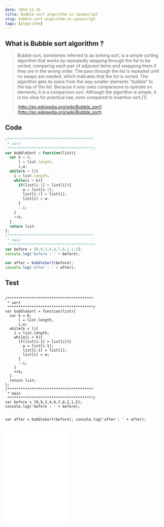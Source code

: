 ```yaml
---
date: 2014-11-16
title: Bubble sort algorithm in JavaScript
slug: bubble-sort-algorithm-in-javascript
tags: [algorithm]
---
```


## What is Bubble sort algorithm ?

> Bubble sort, sometimes referred to as sinking sort, is a simple sorting algorithm that works by repeatedly stepping through the list to be sorted, comparing each pair of adjacent items and swapping them if they are in the wrong order. The pass through the list is repeated until no swaps are needed, which indicates that the list is sorted. The algorithm gets its name from the way smaller elements "bubble" to the top of the list. Because it only uses comparisons to operate on elements, it is a comparison sort. Although the algorithm is simple, it is too slow for practical use, even compared to insertion sort.[1]
> 
> [http://en.wikipedia.org/wiki/Bubble_sort](http://en.wikipedia.org/wiki/Bubble_sort)


## Code

```js
/***************************************
 * sort
 ***************************************/
var bubbleSort = function(list){
  var k = 0,
      l = list.length,
      i,w;
  while(k < l){
    i = list.length;
    while(i > k){
      if(list[i-1] > list[i]){
        w = list[i-1];
        list[i-1] = list[i];
        list[i] = w;
      }
      --i;
    }
    ++k;
  }
  return list;
};
/***************************************
 * main
 ***************************************/
var before = [0,9,3,4,6,7,8,2,1,5];
console.log('before : ' + before);

var after = bubbleSort(before);
console.log('after : ' + after);

```
 
## Test

<div data-height="268" data-theme-id="9575" data-slug-hash="wBvEYG" data-default-tab="js" data-user="Tkashiro" class='codepen'><pre><code>
/***************************************
 * sort
 ***************************************/
var bubbleSort = function(list){
  var k = 0,
      l = list.length,
      i,w;
  while(k < l){
    i = list.length;
    while(i > k){
      if(list[i-1] > list[i]){
        w = list[i-1];
        list[i-1] = list[i];
        list[i] = w;
      }
      --i;
    }
    ++k;
  }
  return list;
};
/***************************************
 * main
 ***************************************/
var before = [0,9,3,4,6,7,8,2,1,5];
console.log('before : ' + before);

var after = bubbleSort(before);
console.log('after : ' + after);
</code></pre>
<iframe
    sandbox='allow-scripts'
    layout='responsive'
    width='200'
    height='300'
    src='//codepen.io/Tkashiro/embed/wBvEYG/?height=300&theme-id=9575&default-tab=result&embed-version=2'
    frameborder='0'>
</iframe>
